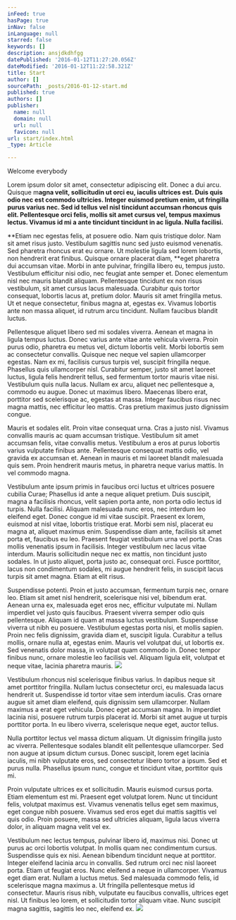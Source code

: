 ```yaml
---
inFeed: true
hasPage: true
inNav: false
inLanguage: null
starred: false
keywords: []
description: ansjdkdhfgg
datePublished: '2016-01-12T11:27:20.056Z'
dateModified: '2016-01-12T11:22:58.321Z'
title: Start
author: []
sourcePath: _posts/2016-01-12-start.md
published: true
authors: []
publisher:
  name: null
  domain: null
  url: null
  favicon: null
url: start/index.html
_type: Article

---
```

Welcome everybody

Lorem ipsum dolor sit amet, consectetur adipiscing elit. Donec a dui arcu. Quisque m**agna velit, sollicitudin ut orci eu, iaculis ultrices est. Duis quis odio nec est commodo ultricies. Integer euismod pretium enim, ut fringilla purus varius nec. Sed id tellus vel nisl tincidunt accumsan rhoncus quis elit. Pellentesque orci felis, mollis sit amet cursus vel, tempus maximus lectus. Vivamus id mi a ante tincidunt tincidunt in ac ligula. Nulla facilisi.**

**Etiam nec egestas felis, at posuere odio. Nam quis tristique dolor. Nam sit amet risus justo. Vestibulum sagittis nunc sed justo euismod venenatis. Sed pharetra rhoncus erat eu ornare. Ut molestie ligula sed lorem lobortis, non hendrerit erat finibus. Quisque ornare placerat diam, **eget pharetra dui accumsan vitae. Morbi in ante pulvinar, fringilla libero eu, tempus justo. Vestibulum efficitur nisi odio, nec feugiat ante semper et. Donec elementum nisl nec mauris blandit aliquam. Pellentesque tincidunt ex non risus vestibulum, sit amet cursus lacus malesuada. Curabitur quis tortor consequat, lobortis lacus at, pretium dolor. Mauris sit amet fringilla metus. Ut et neque consectetur, finibus magna at, egestas ex. Vivamus lobortis ante non massa aliquet, id rutrum arcu tincidunt. Nullam faucibus blandit luctus.

Pellentesque aliquet libero sed mi sodales viverra. Aenean et magna in ligula tempus luctus. Donec varius ante vitae ante vehicula viverra. Proin purus odio, pharetra eu metus vel, dictum lobortis velit. Morbi lobortis sem ac consectetur convallis. Quisque nec neque vel sapien ullamcorper egestas. Nam ex mi, facilisis cursus turpis vel, suscipit fringilla neque. Phasellus quis ullamcorper nisl. Curabitur semper, justo sit amet laoreet luctus, ligula felis hendrerit tellus, sed fermentum tortor mauris vitae nisi. Vestibulum quis nulla lacus. Nullam ex arcu, aliquet nec pellentesque a, commodo eu augue. Donec ut maximus libero. Maecenas libero erat, porttitor sed scelerisque ac, egestas at massa. Integer faucibus risus nec magna mattis, nec efficitur leo mattis. Cras pretium maximus justo dignissim congue.

Mauris et sodales elit. Proin vitae consequat urna. Cras a justo nisl. Vivamus convallis mauris ac quam accumsan tristique. Vestibulum sit amet accumsan felis, vitae convallis metus. Vestibulum a eros at purus lobortis varius vulputate finibus ante. Pellentesque consequat mattis odio, vel gravida ex accumsan et. Aenean in mauris et mi laoreet blandit malesuada quis sem. Proin hendrerit mauris metus, in pharetra neque varius mattis. In vel commodo magna.

Vestibulum ante ipsum primis in faucibus orci luctus et ultrices posuere cubilia Curae; Phasellus id ante a neque aliquet pretium. Duis suscipit, magna a facilisis rhoncus, velit sapien porta ante, non porta odio lectus id turpis. Nulla facilisi. Aliquam malesuada nunc eros, nec interdum leo eleifend eget. Donec congue id mi vitae suscipit. Praesent ex lorem, euismod at nisl vitae, lobortis tristique erat. Morbi sem nisl, placerat eu magna at, aliquet maximus enim. Suspendisse diam ante, facilisis sit amet porta et, faucibus eu leo. Praesent feugiat vestibulum urna vel porta. Cras mollis venenatis ipsum in facilisis. Integer vestibulum nec lacus vitae interdum. Mauris sollicitudin neque nec ex mattis, non tincidunt justo sodales. In ut justo aliquet, porta justo ac, consequat orci. Fusce porttitor, lacus non condimentum sodales, mi augue hendrerit felis, in suscipit lacus turpis sit amet magna. Etiam at elit risus.

Suspendisse potenti. Proin et justo accumsan, fermentum turpis nec, ornare leo. Etiam sit amet nisl hendrerit, scelerisque nisi vel, bibendum erat. Aenean urna ex, malesuada eget eros nec, efficitur vulputate mi. Nullam imperdiet vel justo quis faucibus. Praesent viverra semper odio quis pellentesque. Aliquam id quam at massa luctus vestibulum. Suspendisse viverra ut nibh eu posuere. Vestibulum egestas porta nisi, et mollis sapien. Proin nec felis dignissim, gravida diam et, suscipit ligula. Curabitur a tellus mollis, ornare nulla at, egestas enim. Mauris vel volutpat dui, ut lobortis ex. Sed venenatis dolor massa, in volutpat quam commodo in. Donec tempor finibus nunc, ornare molestie leo facilisis vel. Aliquam ligula elit, volutpat et neque vitae, lacinia pharetra mauris.
![](https://the-grid-user-content.s3-us-west-2.amazonaws.com/86fb4bc6-efcf-4190-9248-3afee16894ab.jpg)

Vestibulum rhoncus nisl scelerisque finibus varius. In dapibus neque sit amet porttitor fringilla. Nullam luctus consectetur orci, eu malesuada lacus hendrerit ut. Suspendisse id tortor vitae sem interdum iaculis. Cras ornare augue sit amet diam eleifend, quis dignissim sem ullamcorper. Nullam maximus a erat eget vehicula. Donec eget accumsan magna. In imperdiet lacinia nisi, posuere rutrum turpis placerat id. Morbi sit amet augue ut turpis porttitor porta. In eu libero viverra, scelerisque neque eget, auctor tellus.

Nulla porttitor lectus vel massa dictum aliquam. Ut dignissim fringilla justo ac viverra. Pellentesque sodales blandit elit pellentesque ullamcorper. Sed non augue at ipsum dictum cursus. Donec suscipit, lorem eget lacinia iaculis, mi nibh vulputate eros, sed consectetur libero tortor a ipsum. Sed et purus nulla. Phasellus ipsum nunc, congue et tincidunt vitae, porttitor quis mi.

Proin vulputate ultrices ex et sollicitudin. Mauris euismod cursus porta. Etiam elementum est mi. Praesent eget volutpat lorem. Nunc ut tincidunt felis, volutpat maximus est. Vivamus venenatis tellus eget sem maximus, eget congue nibh posuere. Vivamus sed eros eget dui mattis sagittis vel quis odio. Proin posuere, massa sed ultricies aliquam, ligula lacus viverra dolor, in aliquam magna velit vel ex.

Vestibulum nec lectus tempus, pulvinar libero id, maximus nisi. Donec ut purus ac orci lobortis volutpat. In mollis quam nec condimentum cursus. Suspendisse quis ex nisi. Aenean bibendum tincidunt neque at porttitor. Integer eleifend lacinia arcu in convallis. Sed rutrum orci nec nisl laoreet porta. Etiam ut feugiat eros. Nunc eleifend a neque in ullamcorper. Vivamus eget diam erat. Nullam a luctus metus. Sed malesuada commodo felis, id scelerisque magna maximus a. Ut fringilla pellentesque metus id consectetur. Mauris risus nibh, vulputate eu faucibus convallis, ultrices eget nisl. Ut finibus leo lorem, et sollicitudin tortor aliquam vitae. Nunc suscipit magna sagittis, sagittis leo nec, eleifend ex.
![](https://the-grid-user-content.s3-us-west-2.amazonaws.com/c351b86e-aff2-4a88-8087-7c637e3afc29.png)